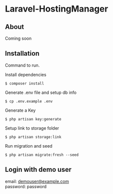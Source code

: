 # Laravel-HostingManager

## About
Coming soon

## Installation

Command to run.

Install dependencies
```
$ composer install
```
Generate .env file and setup db info
```
$ cp .env.example .env
```
Generate a Key
```
$ php artisan key:generate
```
Setup link to storage folder
```
$ php artisan storage:link
```
Run migration and seed
```
$ php artisan migrate:fresh --seed
```
## Login with demo user
email: demouser@example.com  
password: password
